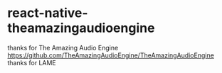 # react-native-theamazingaudioengine


thanks for The Amazing Audio Engine https://github.com/TheAmazingAudioEngine/TheAmazingAudioEngine
thanks for LAME